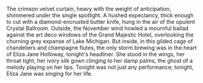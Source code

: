 The crimson velvet curtain, heavy with the weight of anticipation, shimmered under the single spotlight.  A hushed expectancy, thick enough to cut with a diamond-encrusted butter knife, hung in the air of the opulent Crystal Ballroom.  Outside, the November wind howled a mournful ballad against the art deco windows of the Grand Majestic Hotel, overlooking the churning grey expanse of Lake Michigan.  But inside, in this gilded cage of chandeliers and champagne flutes, the only storm brewing was in the heart of Eliza Jane Holloway, tonight's headliner.  She stood in the wings, her throat tight, her ivory silk gown clinging to her damp palms, the ghost of a melody playing on her lips. Tonight was not just any performance; tonight, Eliza Jane was singing for her life.
